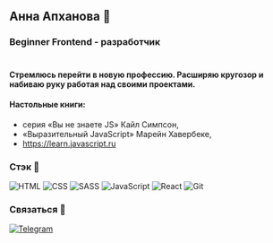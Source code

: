 ## Анна Апханова 👋

### Beginner Frontend - разработчик
#
#### Стремлюсь перейти в новую профессию. Расширяю кругозор и набиваю руку работая над своими проектами.
#### Настольные книги: 
* серия «Вы не знаете JS» Кайл Симпсон, 
* «Выразительный JavaScript» Марейн Хавербеке, 
* https://learn.javascript.ru


### Стэк 🔽

![HTML](https://img.shields.io/badge/-HTML-<COLOR>?style=for-the-badge&logo=HTML5)
![CSS](https://img.shields.io/badge/-CSS-<COLOR>?style=for-the-badge&logo=CSS3&logoColor=blue)
![SASS](https://img.shields.io/badge/-SASS-<COLOR>?style=for-the-badge&logo=SASS&logoColor=pink)
![JavaScript](https://img.shields.io/badge/-JavaScript-<COLOR>?style=for-the-badge&logo=JavaScript)
![React](https://img.shields.io/badge/-React-<COLOR>?style=for-the-badge&logo=React)
![Git](https://img.shields.io/badge/-Git-<COLOR>?style=for-the-badge&logo=Git)

 ### Связаться 🔽
 [![Telegram](https://img.shields.io/badge/-Telegram-<COLOR>?style=for-the-badge&logo=Telegram)](https://t.me/AnnaApk)
